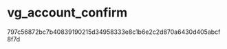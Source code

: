 vg_account_confirm
==================

797c56872bc7b40839190215d34958333e8c1b6e2c2d870a6430d405abcf8f7d
